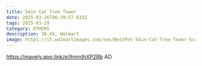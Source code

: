 ```yaml
---
title: 54in Cat Tree Tower
date: 2025-03-26T06:39:57.633Z
tags: 2025-03-29
Category: OTHERS
description: 36.XX, Walmart
image: https://i5.walmartimages.com/seo/BestPet-54in-Cat-Tree-Tower-Scratch-Posts-Condo-Toys-Dark-Gray-Perfect-for-Active-Cats_9967e827-01b9-46a9-b32b-1c12857c5ffb.ad9f2b57b025af538edabaf4e888c523.jpeg?odnHeight=640&odnWidth=640&odnBg=FFFFFF
---
```

https://mavely.app.link/e/ihmnIhXP2Rb   AD